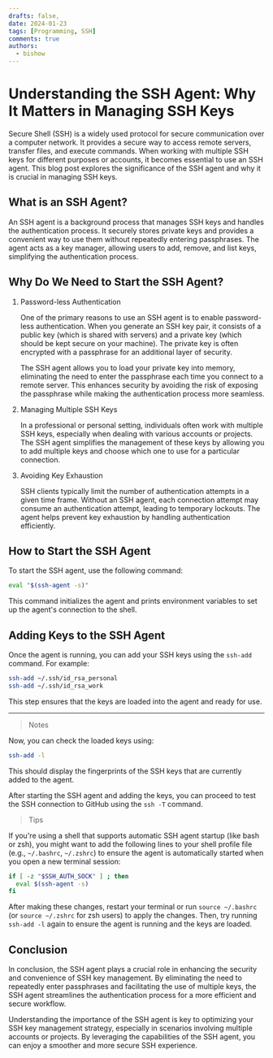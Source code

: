 ```yaml
---
drafts: false,
date: 2024-01-23
tags: [Programming, SSH]
comments: true
authors:
  - bishow
---
```


# Understanding the SSH Agent: Why It Matters in Managing SSH Keys

Secure Shell (SSH) is a widely used protocol for secure communication over a computer network. It provides a secure way to access remote servers, transfer files, and execute commands. When working with multiple SSH keys for different purposes or accounts, it becomes essential to use an SSH agent. This blog post explores the significance of the SSH agent and why it is crucial in managing SSH keys.

<!-- more -->

## What is an SSH Agent?

An SSH agent is a background process that manages SSH keys and handles the authentication process. It securely stores private keys and provides a convenient way to use them without repeatedly entering passphrases. The agent acts as a key manager, allowing users to add, remove, and list keys, simplifying the authentication process.

## Why Do We Need to Start the SSH Agent?

1.  Password-less Authentication

    One of the primary reasons to use an SSH agent is to enable password-less authentication. When you generate an SSH key pair, it consists of a public key (which is shared with servers) and a private key (which should be kept secure on your machine). The private key is often encrypted with a passphrase for an additional layer of security.

    The SSH agent allows you to load your private key into memory, eliminating the need to enter the passphrase each time you connect to a remote server. This enhances security by avoiding the risk of exposing the passphrase while making the authentication process more seamless.

2.  Managing Multiple SSH Keys

    In a professional or personal setting, individuals often work with multiple SSH keys, especially when dealing with various accounts or projects. The SSH agent simplifies the management of these keys by allowing you to add multiple keys and choose which one to use for a particular connection.

3.  Avoiding Key Exhaustion

    SSH clients typically limit the number of authentication attempts in a given time frame. Without an SSH agent, each connection attempt may consume an authentication attempt, leading to temporary lockouts. The agent helps prevent key exhaustion by handling authentication efficiently.

## How to Start the SSH Agent

To start the SSH agent, use the following command:

```bash title="bash"
eval "$(ssh-agent -s)"
```

This command initializes the agent and prints environment variables to set up the agent's connection to the shell.

## Adding Keys to the SSH Agent

Once the agent is running, you can add your SSH keys using the `ssh-add` command. For example:

```bash title="bash"
ssh-add ~/.ssh/id_rsa_personal
ssh-add ~/.ssh/id_rsa_work
```

This step ensures that the keys are loaded into the agent and ready for use.

---

> Notes

Now, you can check the loaded keys using:

```bash title="bash"
ssh-add -l
```

This should display the fingerprints of the SSH keys that are currently added to the agent.

After starting the SSH agent and adding the keys, you can proceed to test the SSH connection to GitHub using the `ssh -T` command.

> Tips

If you're using a shell that supports automatic SSH agent startup (like bash or zsh), you might want to add the following lines to your shell profile file (e.g., `~/.bashrc`, `~/.zshrc`) to ensure the agent is automatically started when you open a new terminal session:

```bash title="bash"
if [ -z "$SSH_AUTH_SOCK" ] ; then
  eval $(ssh-agent -s)
fi
```

After making these changes, restart your terminal or run `source ~/.bashrc` (or `source ~/.zshrc` for zsh users) to apply the changes. Then, try running `ssh-add -l` again to ensure the agent is running and the keys are loaded.

## Conclusion

In conclusion, the SSH agent plays a crucial role in enhancing the security and convenience of SSH key management. By eliminating the need to repeatedly enter passphrases and facilitating the use of multiple keys, the SSH agent streamlines the authentication process for a more efficient and secure workflow.

Understanding the importance of the SSH agent is key to optimizing your SSH key management strategy, especially in scenarios involving multiple accounts or projects. By leveraging the capabilities of the SSH agent, you can enjoy a smoother and more secure SSH experience.
